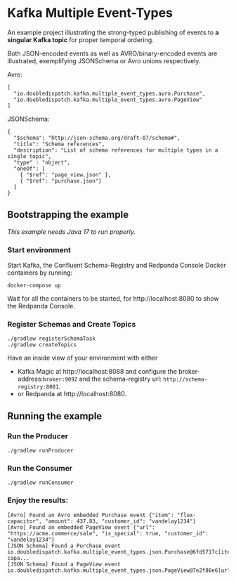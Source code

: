 # Kafka Multiple Event-Types

An example project illustrating the strong-typed publishing of events to **a singular Kafka topic** for proper temporal ordering.

Both JSON-encoded events as well as AVRO/binary-encoded events are illustrated, exemplifying JSONSchema or Avro unions respectively.

Avro: 
```
[
  "io.doubledispatch.kafka.multiple_event_types.avro.Purchase",
  "io.doubledispatch.kafka.multiple_event_types.avro.PageView"
]
```

JSONSchema:
```
{
  "$schema": "http://json-schema.org/draft-07/schema#",
  "title": "Schema references",
  "description": "List of schema references for multiple types in a single topic",
  "type" : "object",
  "oneOf": [
    { "$ref": "page_view.json" },
    { "$ref": "purchase.json"}
  ]
}
```

## Bootstrapping the example

*This example needs Java 17 to run properly.* 

### Start environment

Start Kafka, the Confluent Schema-Registry and Redpanda Console Docker containers by running:
```
docker-compose up
```
Wait for all the containers to be started, for http://localhost:8080 to show the Redpanda Console.

### Register Schemas and Create Topics
```
./gradlew registerSchemaTask
./gradlew createTopics
```
Have an inside view of your environment with either
* Kafka Magic at http://localhost:8088 and configure the broker-address:`broker:9092` and the schema-registry url: `http://schema-registry:8081`.
* or Redpanda at http://localhost:8080.

## Running the example

### Run the Producer
```
./gradlew runProducer
```
### Run the Consumer
```
./gradlew runConsumer
```
### Enjoy the results:
```
[Avro] Found an Avro embedded Purchase event {"item": "flux-capacitor", "amount": 437.83, "customer_id": "vandelay1234"} 
[Avro] Found an embedded PageView event {"url": "https://acme.commerce/sale", "is_special": true, "customer_id": "vandelay1234"} 
[JSON Schema] Found a Purchase event io.doubledispatch.kafka.multiple_event_types.json.Purchase@6fd5717c[item=flux-capa...
[JSON Schema] Found a PageView event io.doubledispatch.kafka.multiple_event_types.json.PageView@7e2f86e6[url=https://acme.commerce/sale,...
```
